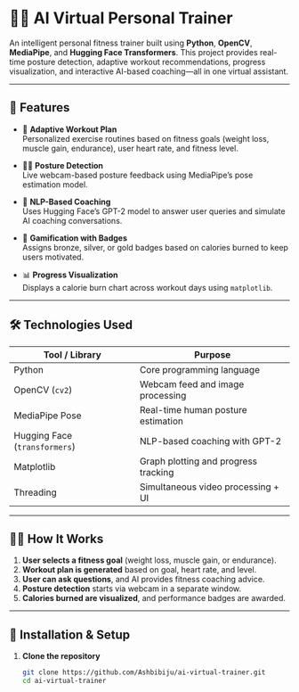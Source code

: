 # 🏋️‍♂️ AI Virtual Personal Trainer

An intelligent personal fitness trainer built using **Python**, **OpenCV**, **MediaPipe**, and **Hugging Face Transformers**. This project provides real-time posture detection, adaptive workout recommendations, progress visualization, and interactive AI-based coaching—all in one virtual assistant.

---

## 🚀 Features

- 🎯 **Adaptive Workout Plan**  
  Personalized exercise routines based on fitness goals (weight loss, muscle gain, endurance), user heart rate, and fitness level.

- 🧍‍♂️ **Posture Detection**  
  Live webcam-based posture feedback using MediaPipe’s pose estimation model.

- 💬 **NLP-Based Coaching**  
  Uses Hugging Face’s GPT-2 model to answer user queries and simulate AI coaching conversations.

- 🏅 **Gamification with Badges**  
  Assigns bronze, silver, or gold badges based on calories burned to keep users motivated.

- 📊 **Progress Visualization**  
  Displays a calorie burn chart across workout days using `matplotlib`.

---

## 🛠️ Technologies Used

| Tool / Library       | Purpose                              |
|----------------------|--------------------------------------|
| Python               | Core programming language            |
| OpenCV (`cv2`)       | Webcam feed and image processing     |
| MediaPipe Pose       | Real-time human posture estimation   |
| Hugging Face (`transformers`) | NLP-based coaching with GPT-2 |
| Matplotlib           | Graph plotting and progress tracking |
| Threading            | Simultaneous video processing + UI   |

---

## 🏃‍♀️ How It Works

1. **User selects a fitness goal** (weight loss, muscle gain, or endurance).
2. **Workout plan is generated** based on goal, heart rate, and level.
3. **User can ask questions**, and AI provides fitness coaching advice.
4. **Posture detection** starts via webcam in a separate window.
5. **Calories burned are visualized**, and performance badges are awarded.

---

## 🔧 Installation & Setup

1. **Clone the repository**
   ```bash
   git clone https://github.com/Ashbibiju/ai-virtual-trainer.git
   cd ai-virtual-trainer
   
